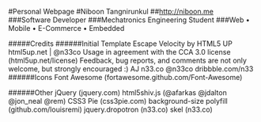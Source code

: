 #Personal Webpage
#Niboon Tangnirunkul
##http://niboon.me
###Software Developer
###Mechatronics Engineering Student
###Web • Mobile • E-Commerce • Embedded


#####Credits
######Initial Template
		Escape Velocity by HTML5 UP
			html5up.net | @n33co
			Usage in agreement with the CCA 3.0 license (html5up.net/license)
			Feedback, bug reports, and comments are not only welcome, but strongly encouraged :)
			AJ
			n33.co @n33co dribbble.com/n33	
######Icons
		Font Awesome (fortawesome.github.com/Font-Awesome)
	
######Other
		jQuery (jquery.com)
		html5shiv.js (@afarkas @jdalton @jon_neal @rem)
		CSS3 Pie (css3pie.com)
		background-size polyfill (github.com/louisremi)
		jquery.dropotron (n33.co)
		skel (n33.co)
